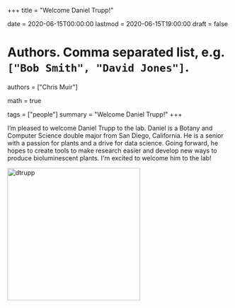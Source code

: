 +++
title = "Welcome Daniel Trupp!"

date = 2020-06-15T00:00:00
lastmod = 2020-06-15T19:00:00
draft = false

# Authors. Comma separated list, e.g. `["Bob Smith", "David Jones"]`.
authors = ["Chris Muir"]

math = true

tags = ["people"]
summary = "Welcome Daniel Trupp!"
+++

I’m pleased to welcome Daniel Trupp to the lab. Daniel is a Botany and Computer Science double major from San Diego, California. He is a senior with a passion for plants and a drive for data science. Going forward, he hopes to create tools to make research easier and develop new ways to produce bioluminescent plants. I'm excited to welcome him to the lab! 

<img alt = 'dtrupp' width='300' src='/img/dtrupp.jpg' ALIGN = 'center'/>
